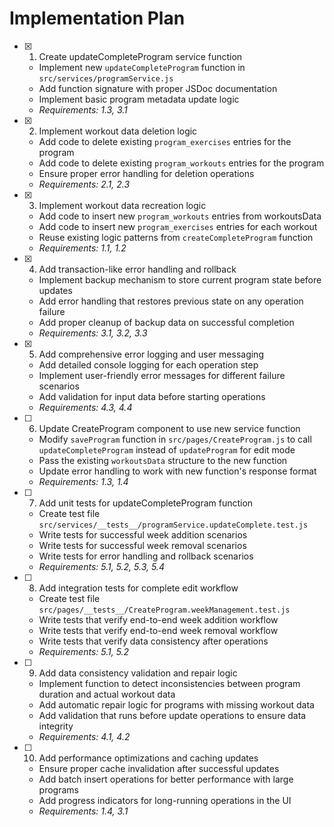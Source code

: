 # Implementation Plan

- [x] 1. Create updateCompleteProgram service function





  - Implement new `updateCompleteProgram` function in `src/services/programService.js`
  - Add function signature with proper JSDoc documentation
  - Implement basic program metadata update logic
  - _Requirements: 1.3, 3.1_

- [x] 2. Implement workout data deletion logic





  - Add code to delete existing `program_exercises` entries for the program
  - Add code to delete existing `program_workouts` entries for the program
  - Ensure proper error handling for deletion operations
  - _Requirements: 2.1, 2.3_

- [x] 3. Implement workout data recreation logic





  - Add code to insert new `program_workouts` entries from workoutsData
  - Add code to insert new `program_exercises` entries for each workout
  - Reuse existing logic patterns from `createCompleteProgram` function
  - _Requirements: 1.1, 1.2_

- [x] 4. Add transaction-like error handling and rollback




  - Implement backup mechanism to store current program state before updates
  - Add error handling that restores previous state on any operation failure
  - Add proper cleanup of backup data on successful completion
  - _Requirements: 3.1, 3.2, 3.3_

- [x] 5. Add comprehensive error logging and user messaging




  - Add detailed console logging for each operation step
  - Implement user-friendly error messages for different failure scenarios
  - Add validation for input data before starting operations
  - _Requirements: 4.3, 4.4_

- [ ] 6. Update CreateProgram component to use new service function





  - Modify `saveProgram` function in `src/pages/CreateProgram.js` to call `updateCompleteProgram` instead of `updateProgram` for edit mode
  - Pass the existing `workoutsData` structure to the new function
  - Update error handling to work with new function's response format
  - _Requirements: 1.3, 1.4_

- [ ] 7. Add unit tests for updateCompleteProgram function
  - Create test file `src/services/__tests__/programService.updateComplete.test.js`
  - Write tests for successful week addition scenarios
  - Write tests for successful week removal scenarios
  - Write tests for error handling and rollback scenarios
  - _Requirements: 5.1, 5.2, 5.3, 5.4_

- [ ] 8. Add integration tests for complete edit workflow
  - Create test file `src/pages/__tests__/CreateProgram.weekManagement.test.js`
  - Write tests that verify end-to-end week addition workflow
  - Write tests that verify end-to-end week removal workflow
  - Write tests that verify data consistency after operations
  - _Requirements: 5.1, 5.2_

- [ ] 9. Add data consistency validation and repair logic
  - Implement function to detect inconsistencies between program duration and actual workout data
  - Add automatic repair logic for programs with missing workout data
  - Add validation that runs before update operations to ensure data integrity
  - _Requirements: 4.1, 4.2_

- [ ] 10. Add performance optimizations and caching updates
  - Ensure proper cache invalidation after successful updates
  - Add batch insert operations for better performance with large programs
  - Add progress indicators for long-running operations in the UI
  - _Requirements: 1.4, 3.1_